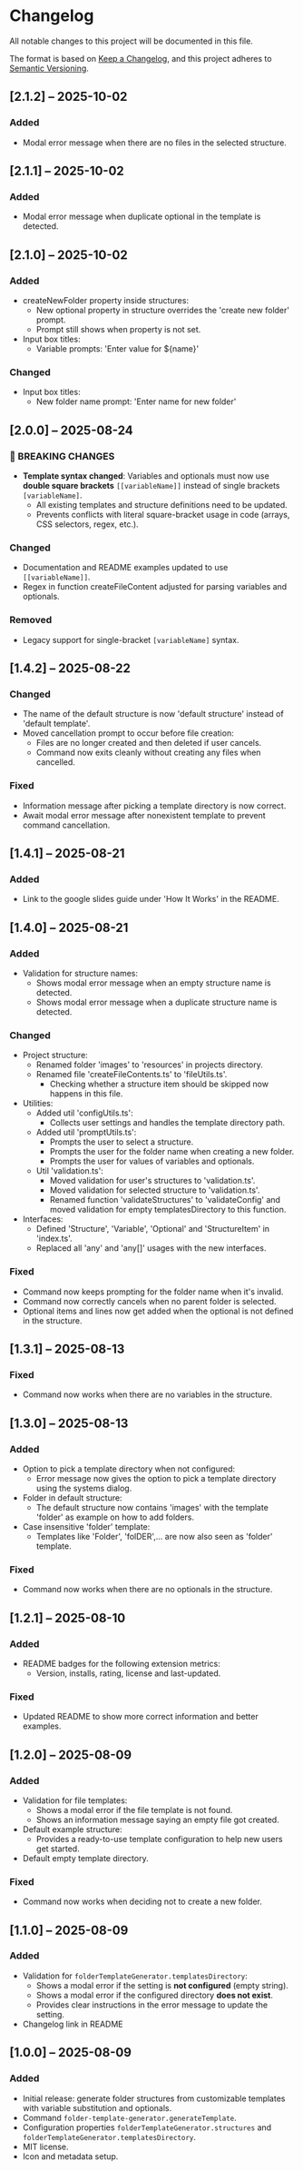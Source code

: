 # Changelog

All notable changes to this project will be documented in this file.

The format is based on [Keep a Changelog](https://keepachangelog.com/en/1.1.0/),
and this project adheres to [Semantic Versioning](https://semver.org/spec/v2.0.0.html).


## [2.1.2] – 2025-10-02
### Added
- Modal error message when there are no files in the selected structure.


## [2.1.1] – 2025-10-02
### Added
- Modal error message when duplicate optional in the template is detected.


## [2.1.0] – 2025-10-02
### Added
- createNewFolder property inside structures:
  - New optional property in structure overrides the 'create new folder' prompt.
  - Prompt still shows when property is not set.
- Input box titles:
  - Variable prompts: 'Enter value for ${name}'

### Changed
- Input box titles:
  - New folder name prompt: 'Enter name for new folder'


## [2.0.0] – 2025-08-24
### 🚨 BREAKING CHANGES
- **Template syntax changed**: Variables and optionals must now use **double square brackets** `[[variableName]]` instead of single brackets `[variableName]`.  
  - All existing templates and structure definitions need to be updated.  
  - Prevents conflicts with literal square-bracket usage in code (arrays, CSS selectors, regex, etc.).

### Changed
- Documentation and README examples updated to use `[[variableName]]`.  
- Regex in function createFileContent adjusted for parsing variables and optionals.

### Removed
- Legacy support for single-bracket `[variableName]` syntax.


## [1.4.2] – 2025-08-22
### Changed
- The name of the default structure is now 'default structure' instead of 'default template'.
- Moved cancellation prompt to occur before file creation:
  - Files are no longer created and then deleted if user cancels.
  - Command now exits cleanly without creating any files when cancelled.

### Fixed
- Information message after picking a template directory is now correct.
- Await modal error message after nonexistent template to prevent command cancellation.


## [1.4.1] – 2025-08-21
### Added
- Link to the google slides guide under 'How It Works' in the README.


## [1.4.0] – 2025-08-21
### Added
- Validation for structure names:
  - Shows modal error message when an empty structure name is detected.
  - Shows modal error message when a duplicate structure name is detected.

### Changed
- Project structure:
  - Renamed folder 'images' to 'resources' in projects directory.
  - Renamed file 'createFileContents.ts' to 'fileUtils.ts'.
    - Checking whether a structure item should be skipped now happens in this file.
- Utilities:
  - Added util 'configUtils.ts':
    - Collects user settings and handles the template directory path.
  - Added util 'promptUtils.ts':
    - Prompts the user to select a structure.
    - Prompts the user for the folder name when creating a new folder.
    - Prompts the user for values of variables and optionals.
  - Util 'validation.ts':
    - Moved validation for user's structures to 'validation.ts'.
    - Moved validation for selected structure to 'validation.ts'.
    - Renamed function 'validateStructures' to 'validateConfig' and moved validation for empty templatesDirectory to this function.
- Interfaces:
  - Defined 'Structure', 'Variable', 'Optional' and 'StructureItem' in 'index.ts'.
  - Replaced all 'any' and 'any[]' usages with the new interfaces.

### Fixed
- Command now keeps prompting for the folder name when it's invalid.
- Command now correctly cancels when no parent folder is selected.
- Optional items and lines now get added when the optional is not defined in the structure.


## [1.3.1] – 2025-08-13
### Fixed
- Command now works when there are no variables in the structure.


## [1.3.0] – 2025-08-13
### Added
- Option to pick a template directory when not configured:
  - Error message now gives the option to pick a template directory using the systems dialog.
- Folder in default structure:
  - The default structure now contains 'images' with the template 'folder' as example on how to add folders.
- Case insensitive 'folder' template:
  - Templates like 'Folder', 'folDER',... are now also seen as 'folder' template.

### Fixed
- Command now works when there are no optionals in the structure.


## [1.2.1] – 2025-08-10
### Added
- README badges for the following extension metrics:
  - Version, installs, rating, license and last-updated.

### Fixed
- Updated README to show more correct information and better examples.


## [1.2.0] – 2025-08-09
### Added
- Validation for file templates:
  - Shows a modal error if the file template is not found.
  - Shows an information message saying an empty file got created.
- Default example structure:
  - Provides a ready-to-use template configuration to help new users get started.
- Default empty template directory.

### Fixed
- Command now works when deciding not to create a new folder.


## [1.1.0] – 2025-08-09
### Added
- Validation for `folderTemplateGenerator.templatesDirectory`:
  - Shows a modal error if the setting is **not configured** (empty string).
  - Shows a modal error if the configured directory **does not exist**.
  - Provides clear instructions in the error message to update the setting.
- Changelog link in README


## [1.0.0] – 2025-08-09
### Added
- Initial release: generate folder structures from customizable templates with variable substitution and optionals.
- Command `folder-template-generator.generateTemplate`.
- Configuration properties `folderTemplateGenerator.structures` and `folderTemplateGenerator.templatesDirectory`.
- MIT license.
- Icon and metadata setup.